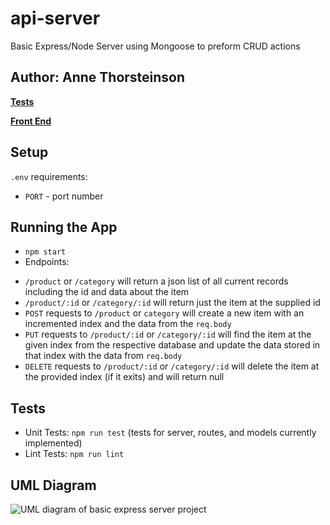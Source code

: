 # api-server
Basic Express/Node Server using Mongoose to preform CRUD actions

## Author: Anne Thorsteinson

**[Tests](https://github.com/AnneThor/api-server/actions)**

**[Front End](https://api-server-mongoose.herokuapp.com/)**

## Setup

```.env``` requirements:

- ```PORT``` - port number

## Running the App

- ```npm start```
- Endpoints:
* ```/product``` or ```/category``` will return a json list of all current records including the id and data about the item
* ```/product/:id``` or ```/category/:id``` will return just the item at the supplied id
* ```POST``` requests to ```/product``` or ```category``` will create a new item with an incremented index and the data from the ```req.body```
* ```PUT``` requests to ```/product/:id``` or ```/category/:id``` will find the item at the given index from the respective database and update the data stored in that index with the data from ```req.body```
* ```DELETE``` requests to ```/product/:id``` or ```/category/:id``` will delete the item at the provided index (if it exits) and will return null

## Tests

- Unit Tests: ```npm run test``` (tests for server, routes, and models currently implemented)
- Lint Tests: ```npm run lint```


## UML Diagram

![UML diagram of basic express server project](./Lab04.png)

